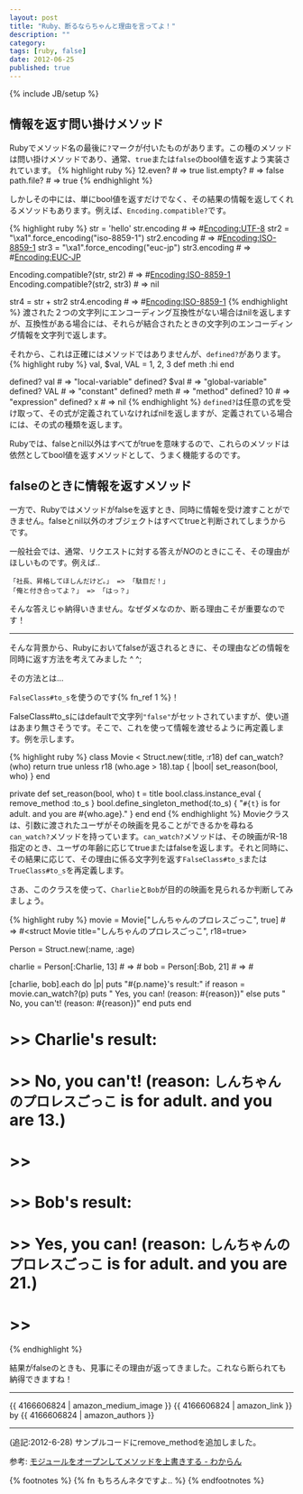 ```yaml
---
layout: post
title: "Ruby、断るならちゃんと理由を言ってよ！"
description: ""
category: 
tags: [ruby, false] 
date: 2012-06-25
published: true
---
```

{% include JB/setup %}

## 情報を返す問い掛けメソッド
Rubyでメソッド名の最後に`?`マークが付いたものがあります。この種のメソッドは問い掛けメソッドであり、通常、`true`または`false`のbool値を返すよう実装されています。
{% highlight ruby %}
12.even? # => true
list.empty? # => false
path.file? # => true
{% endhighlight %}

しかしその中には、単にbool値を返すだけでなく、その結果の情報を返してくれるメソッドもあります。例えば、`Encoding.compatible?`です。

{% highlight ruby %}
str = 'hello'
str.encoding # => #<Encoding:UTF-8>
str2 = "\xa1".force_encoding("iso-8859-1")
str2.encoding # => #<Encoding:ISO-8859-1>
str3 = "\xa1".force_encoding("euc-jp")
str3.encoding # => #<Encoding:EUC-JP>

Encoding.compatible?(str, str2) # => #<Encoding:ISO-8859-1>
Encoding.compatible?(str2, str3) # => nil

str4 = str + str2
str4.encoding # => #<Encoding:ISO-8859-1>
{% endhighlight %}
渡された２つの文字列にエンコーディング互換性がない場合はnilを返しますが、互換性がある場合には、それらが結合されたときの文字列のエンコーディング情報を文字列で返します。

それから、これは正確にはメソッドではありませんが、`defined?`があります。
{% highlight ruby %}
val, $val, VAL = 1, 2, 3
def meth
  :hi
end

defined? val # => "local-variable"
defined? $val # => "global-variable"
defined? VAL # => "constant"
defined? meth # => "method"
defined? 10 # => "expression"
defined? x # => nil
{% endhighlight %}
`defined?`は任意の式を受け取って、その式が定義されていなければnilを返しますが、定義されている場合には、その式の種類を返します。

Rubyでは、falseとnil以外はすべてがtrueを意味するので、これらのメソッドは依然としてbool値を返すメソッドとして、うまく機能するのです。

## falseのときに情報を返すメソッド
一方で、Rubyではメソッドがfalseを返すとき、同時に情報を受け渡すことができません。falseとnil以外のオブジェクトはすべてtrueと判断されてしまうからです。

一般社会では、通常、リクエストに対する答えが*NO*のときにこそ、その理由がほしいものです。例えば..

    「社長、昇格してほしんだけど。」 => 「駄目だ！」
    「俺と付き合ってよ？」 => 「はっ？」

そんな答えじゃ納得いきません。なぜダメなのか、断る理由こそが重要なのです！

----

そんな背景から、Rubyにおいてfalseが返されるときに、その理由などの情報を同時に返す方法を考えてみました ^ ^;


その方法とは...



`FalseClass#to_s`を使うのです{% fn_ref 1 %}！

FalseClass#to_sにはdefaultで文字列`"false"`がセットされていますが、使い道はあまり無さそうです。そこで、これを使って情報を渡せるように再定義します。例を示します。

{% highlight ruby %}
class Movie < Struct.new(:title, :r18)
  def can_watch?(who)
    return true unless r18
    (who.age > 18).tap { |bool| set_reason(bool, who) }
  end

  private
  def set_reason(bool, who)
    t = title
    bool.class.instance_eval { remove_method :to_s }
    bool.define_singleton_method(:to_s) { "`#{t}` is for adult. and you are #{who.age}." }
  end
end
{% endhighlight %}
Movieクラスは、引数に渡されたユーザがその映画を見ることができるかを尋ねる`can_watch?`メソッドを持っています。`can_watch?`メソッドは、その映画がR-18指定のとき、ユーザの年齢に応じてtrueまたはfalseを返します。それと同時に、その結果に応じて、その理由に係る文字列を返す`FalseClass#to_s`または`TrueClass#to_s`を再定義します。

さあ、このクラスを使って、`Charlie`と`Bob`が目的の映画を見られるか判断してみましょう。

{% highlight ruby %}
movie = Movie["しんちゃんのプロレスごっこ", true] # => #<struct Movie title="しんちゃんのプロレスごっこ", r18=true>

Person = Struct.new(:name, :age)

charlie = Person[:Charlie, 13]  # => #<struct Person name=:Charlie, age=13>
bob = Person[:Bob, 21] # => #<struct Person name=:Bob, age=21>

[charlie, bob].each do |p|
  puts "#{p.name}'s result:"
  if reason = movie.can_watch?(p)
    puts "  Yes, you can! (reason: #{reason})"
  else
    puts "  No, you can't! (reason: #{reason})"
  end
  puts
end

# >> Charlie's result:
# >>   No, you can't! (reason: `しんちゃんのプロレスごっこ` is for adult. and you are 13.)
# >> 
# >> Bob's result:
# >>   Yes, you can! (reason: `しんちゃんのプロレスごっこ` is for adult. and you are 21.)
# >> 
{% endhighlight %}

結果がfalseのときも、見事にその理由が返ってきました。これなら断られても納得できますね！

----

{{ 4166606824 | amazon_medium_image }}
{{ 4166606824 | amazon_link }} by {{ 4166606824 | amazon_authors }}

----
(追記:2012-6-28) サンプルコードにremove_methodを追加しました。

参考: [モジュールをオープンしてメソッドを上書きする - わからん](http://d.hatena.ne.jp/kitokitoki/20120627/p2 'モジュールをオープンしてメソッドを上書きする - わからん')

{% footnotes %}
  {% fn もちろんネタですよ.. %}
{% endfootnotes %}


